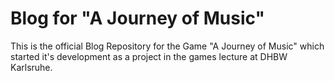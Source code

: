 # Blog for "A Journey of Music"

This is the official Blog Repository for the Game "A Journey of Music" which started it's development as a project in the games lecture at DHBW Karlsruhe.
